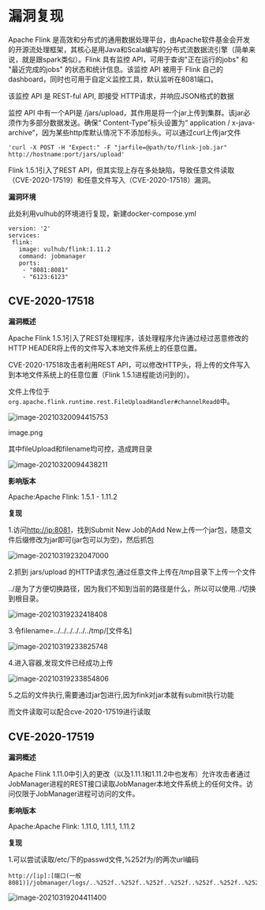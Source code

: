 # 漏洞复现

Apache Flink 是高效和分布式的通用数据处理平台，由Apache软件基金会开发的开源流处理框架，其核心是用Java和Scala编写的分布式流数据流引擎（简单来说，就是跟spark类似）。Flink 具有监控 API，可用于查询"正在运行的jobs" 和 "最近完成的jobs" 的状态和统计信息。该监控 API 被用于 Flink 自己的dashboard，同时也可用于自定义监控工具，默认监听在8081端口。

该监控 API 是 REST-ful API, 即接受 HTTP请求，并响应JSON格式的数据

监控 API 中有一个API是 /jars/upload，其作用是将一个jar上传到集群。该jar必须作为多部分数据发送。确保“ Content-Type”标头设置为“ application / x-java-archive”，因为某些http库默认情况下不添加标头。可以通过curl上传jar文件

```
'curl -X POST -H "Expect:" -F "jarfile=@path/to/flink-job.jar" http://hostname:port/jars/upload'
```

Flink 1.5.1引入了REST API，但其实现上存在多处缺陷，导致任意文件读取（CVE-2020-17519）和任意文件写入（CVE-2020-17518）漏洞。

**漏洞环境**

此处利用vulhub的环境进行复现，新建docker-compose.yml

```text
version: '2'
services:
 flink:
   image: vulhub/flink:1.11.2
   command: jobmanager
   ports:
    - "8081:8081"
    - "6123:6123"
```

## CVE-2020-17518

**漏洞概述**

Apache Flink 1.5.1引入了REST处理程序，该处理程序允许通过经过恶意修改的HTTP HEADER将上传的文件写入本地文件系统上的任意位置。

CVE-2020-17518攻击者利用REST API，可以修改HTTP头，将上传的文件写入到本地文件系统上的任意位置（Flink 1.5.1进程能访问到的）。

文件上传位于`org.apache.flink.runtime.rest.FileUploadHandler#channelRead0`中。

![image-20210320094415753](http://image.liangyueliangyue.top/writeup-image/image-20210320094415753.png?write)

image.png



其中fileUpload和filename均可控，造成跨目录

![image-20210320094438211](http://image.liangyueliangyue.top/writeup-image/image-20210320094438211.png?write)

**影响版本**

Apache:Apache Flink: 1.5.1 - 1.11.2

**复现**

1.访问[http://ip:8081](https://link.zhihu.com/?target=http%3A//ip%3A8081)，找到Submit New Job的Add New上传一个jar包，随意文件后缀修改为jar即可(jar包可以为空)，然后抓包

![image-20210319232047000](http://image.liangyueliangyue.top/writeup-image/image-20210319232047000.png?write)

2.抓到  jars/upload 的HTTP请求包,通过任意文件上传在/tmp目录下上传一个文件

../是为了方便切换路径，因为我们不知到当前的路径是什么，所以可以使用../切换到根目录。

![image-20210319232418408](http://image.liangyueliangyue.top/writeup-image/image-20210319232418408.png?write)

3.令filename=../../../../../../tmp/[文件名]

![image-20210319233825748](http://image.liangyueliangyue.top/writeup-image/image-20210319233825748.png?write)

4.进入容器,发现文件已经成功上传

![image-20210319233854806](http://image.liangyueliangyue.top/writeup-image/image-20210319233854806.png?write)

5.之后的文件执行,需要通过jar包进行,因为fink对jar本就有submit执行功能

而文件读取可以配合cve-2020-17519进行读取

## CVE-2020-17519

**漏洞概述**

Apache Flink 1.11.0中引入的更改（以及1.11.1和1.11.2中也发布）允许攻击者通过JobManager进程的REST接口读取JobManager本地文件系统上的任何文件。访问仅限于JobManager进程可访问的文件。

**影响版本**

Apache:Apache Flink: 1.11.0, 1.11.1, 1.11.2

**复现**

1.可以尝试读取/etc/下的passwd文件,%252f为/的两次url编码

```text
http://[ip]:[端口(一般8081)]/jobmanager/logs/..%252f..%252f..%252f..%252f..%252f..%252f..%252f..%252f..%252f..%252f..%252f..%252fetc%252fpasswd
```

![image-20210319204411400](http://image.liangyueliangyue.top/writeup-image/image-20210319204411400.png?write)



